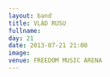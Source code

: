 ```yaml
---
layout: band
title: VLAD RUSU
fullname: 
day: 21
date: 2013-07-21 21:00
image: 
venue: FREEDOM MUSIC ARENA
---
```




